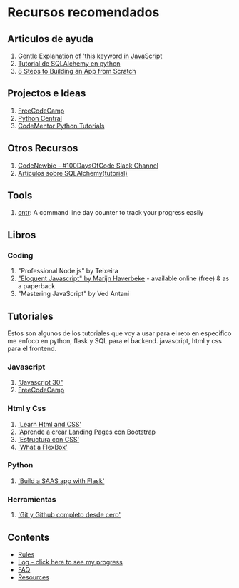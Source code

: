 # Recursos recomendados

## Articulos de ayuda
1. [Gentle Explanation of 'this keyword in JavaScript](http://rainsoft.io/gentle-explanation-of-this-in-javascript/)
2. [Tutorial de SQLAlchemy en python](http://pythoncentral.io/series/python-sqlalchemy-database-tutorial/)
3. [8 Steps to Building an App from Scratch](https://www.codementor.io/learn-programming/how-to-build-app-from-scratch-beginner-programmer)

## Projectos e Ideas
1. [FreeCodeCamp](https://www.freecodecamp.com)
2. [Python Central](http://pythoncentral.io/)
3. [CodeMentor Python Tutorials](https://www.codementor.io/python/tutorial)

## Otros Recursos
1. [CodeNewbie - #100DaysOfCode Slack Channel](https://codenewbie.typeform.com/to/uwsWlZ)
2. [Articulos sobre SQLAlchemy(tutorial)](http://pythoncentral.io/series/python-sqlalchemy-database-tutorial/)

## Tools
1. [cntr](https://github.com/nsgonultas/cntr): A command line day counter to track your progress easily

## Libros

### Coding
1. "Professional Node.js" by Teixeira
2. ["Eloquent Javascript" by Marijn Haverbeke](http://eloquentjavascript.net/) - available online (free) & as a paperback
3. "Mastering JavaScript" by Ved Antani


## Tutoriales
Estos son algunos de los tutoriales que voy a usar para el reto en especifico me enfoco en python, flask y SQL para el backend.
javascript, html y css para el frontend.
### Javascript
1. ["Javascript 30"](https://javascript30.com/account/magic/584b118c99ec21353f30c8fa) 
2. [FreeCodeCamp](https://www.freecodecamp.com)

### Html y Css
1. ['Learn Html and CSS'](http://learn.shayhowe.com/html-css/)
2. ['Aprende a crear Landing Pages con Bootstrap](https://www.udemy.com/crea-una-landing-page-que-enamore-sin-saber-programar/learn/v4/)
3. ['Estructura con CSS'](http://es.learnlayout.com/)
4. ['What a FlexBox'](http://flexbox.io/view/Vj7NZ6FiQvo)

### Python
1. ['Build a SAAS app with Flask'](https://www.udemy.com/course-dashboard-redirect/?course_id=856526)

### Herramientas
1. ['Git y Github completo desde cero'](https://www.udemy.com/git-y-github-completo-desde-cero/learn/v4/)


## Contents
* [Rules](rules.md)
* [Log - click here to see my progress](log.md)
* [FAQ](FAQ.md)
* [Resources](resources.md)
